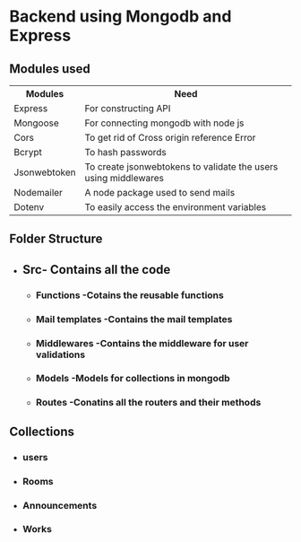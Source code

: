 # Backend using Mongodb and Express

## Modules used

<table>
<tr>
<th>Modules</th>
<th>Need</th>
</tr>
<tr>
<td>Express</td>
<td>For constructing API</td>
</tr>
<tr>
<td>Mongoose</td>
<td>For connecting mongodb with node js</td>
</tr>
<tr>
<td>Cors</td>
<td>To get rid of Cross origin reference Error</td>
</tr>
<tr>
<td>Bcrypt</td>
<td>To hash passwords</td>
</tr>
<tr>
<td>Jsonwebtoken</td>
<td>To create jsonwebtokens to validate the users using middlewares</td>
</tr>
<tr>
<td>Nodemailer</td>
<td>A node package used to send mails</td>
</tr>
<tr>
<td>Dotenv</td>
<td>To easily access the environment variables</td>
</tr>
</table>

## Folder Structure

* ## Src- Contains all the code
  *  ### Functions -Cotains the reusable functions
  *  ### Mail templates -Contains the mail templates
  *  ### Middlewares -Contains the middleware for user validations
  *  ### Models -Models for collections in mongodb
  *  ### Routes -Conatins all the routers and their methods

## Collections
 * ### users
 * ### Rooms
 * ### Announcements
 * ### Works


